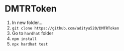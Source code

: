 # DMTRToken

1. In new folder...
2. `git clone https://github.com/aditya520/DMTRToken`
3. Go to `hardhat` folder
4. `npm install`
5. `npx hardhat test`

